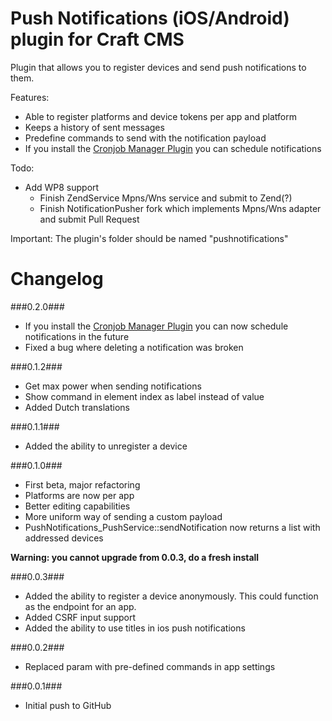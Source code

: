 Push Notifications (iOS/Android) plugin for Craft CMS
=================

Plugin that allows you to register devices and send push notifications to them.

Features:
- Able to register platforms and device tokens per app and platform
- Keeps a history of sent messages
- Predefine commands to send with the notification payload
- If you install the [Cronjob Manager Plugin](http://github.com/boboldehampsink/cronjob) you can schedule notifications

Todo:
- Add WP8 support
	- Finish ZendService Mpns/Wns service and submit to Zend(?)
	- Finish NotificationPusher fork which implements Mpns/Wns adapter and submit Pull Request

Important:
The plugin's folder should be named "pushnotifications"

Changelog
=================
###0.2.0###
- If you install the [Cronjob Manager Plugin](http://github.com/boboldehampsink/cronjob) you can now schedule notifications in the future
- Fixed a bug where deleting a notification was broken

###0.1.2###
- Get max power when sending notifications
- Show command in element index as label instead of value
- Added Dutch translations

###0.1.1###
- Added the ability to unregister a device

###0.1.0###
- First beta, major refactoring
- Platforms are now per app
- Better editing capabilities
- More uniform way of sending a custom payload
- PushNotifications_PushService::sendNotification now returns a list with addressed devices

__Warning: you cannot upgrade from 0.0.3, do a fresh install__

###0.0.3###
- Added the ability to register a device anonymously. This could function as the endpoint for an app.
- Added CSRF input support
- Added the ability to use titles in ios push notifications

###0.0.2###
- Replaced param with pre-defined commands in app settings

###0.0.1###
- Initial push to GitHub
